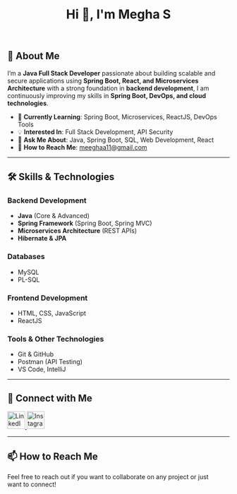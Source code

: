 <h1 align="center">Hi 👋, I'm Megha S</h1>

<br/>

## 🚀 About Me  

I’m a **Java Full Stack Developer** passionate about building scalable and secure applications using **Spring Boot, React, and Microservices Architecture** with a strong foundation in **backend development**, I am continuously improving my skills in **Spring Boot, DevOps, and cloud technologies**.  

- 🔭 **Currently Learning**: Spring Boot, Microservices, ReactJS, DevOps Tools  
- 💡 **Interested In**: Full Stack Development, API Security
- 💬 **Ask Me About**: Java, Spring Boot, SQL, Web Development, React  
- 📩 **How to Reach Me**: meeghaa11@gmail.com  

---

## 🛠️ Skills & Technologies  

### Backend Development  
- **Java** (Core & Advanced)  
- **Spring Framework** (Spring Boot, Spring MVC)  
- **Microservices Architecture** (REST APIs)  
- **Hibernate & JPA**  

### Databases  
- MySQL  
- PL-SQL

### Frontend Development  
- HTML, CSS, JavaScript  
- ReactJS   


### Tools & Other Technologies  
- Git & GitHub  
- Postman (API Testing)  
- VS Code, IntelliJ  

---

## 🔗 Connect with Me  

<p align="left">
  <a href="https://www.linkedin.com/in/megha-s-a61019229/" target="_blank">
    <img src="https://cdn.jsdelivr.net/gh/devicons/devicon/icons/linkedin/linkedin-original.svg" alt="LinkedIn" width="40" height="40"/>
  </a>
  <a href="https://www.instagram.com/meeghaa_11" target="_blank">
    <img src="https://cdn.jsdelivr.net/gh/devicons/devicon/icons/instagram/instagram-original.svg" alt="Instagram" width="40" height="40"/>
  </a>
  
</p>


---  


## 📫 How to Reach Me
Feel free to reach out if you want to collaborate on any project or just want to connect!
